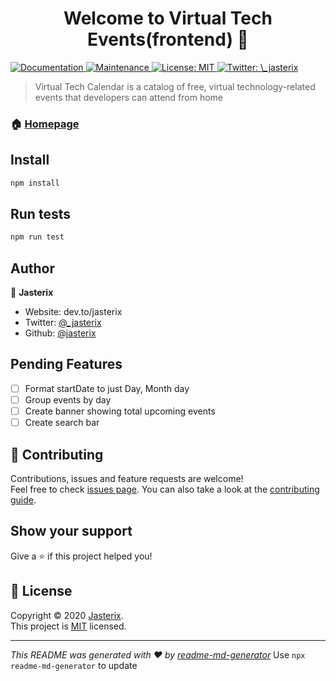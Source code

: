 <h1 align="center">Welcome to Virtual Tech Events(frontend) 👋</h1>
<p>
  <a href="https://github.com/jasterix/virtualeventsjs#readme" target="_blank">
    <img alt="Documentation" src="https://img.shields.io/badge/documentation-yes-brightgreen.svg" />
  </a>
  <a href="https://github.com/jasterix/virtualeventsjs/graphs/commit-activity" target="_blank">
    <img alt="Maintenance" src="https://img.shields.io/badge/Maintained%3F-yes-green.svg" />
  </a>
  <a href="https://github.com/jasterix/virtualeventsjs/blob/master/LICENSE" target="_blank">
    <img alt="License: MIT" src="https://img.shields.io/github/license/jasterix/virtualeventsjs" />
  </a>
  <a href="https://twitter.com/\_jasterix" target="_blank">
    <img alt="Twitter: \_jasterix" src="https://img.shields.io/twitter/follow/\_jasterix.svg?style=social" />
  </a>
</p>

> Virtual Tech Calendar is a catalog of free, virtual technology-related events that developers can attend from home

### 🏠 [Homepage](https://github.com/jasterix/virtualeventsjs#readme)

## Install

```sh
npm install
```

## Run tests

```sh
npm run test
```

## Author

👤 **Jasterix**

- Website: dev.to/jasterix
- Twitter: [@\_jasterix](https://twitter.com/_jasterix)
- Github: [@jasterix](https://github.com/jasterix)

## Pending Features

- [ ] Format startDate to just Day, Month day
- [ ] Group events by day
- [ ] Create banner showing total upcoming events
- [ ] Create search bar

## 🤝 Contributing

Contributions, issues and feature requests are welcome!<br />Feel free to check [issues page](https://github.com/jasterix/virtualeventsjs/issues). You can also take a look at the [contributing guide](https://github.com/jasterix/virtualeventsjs/blob/master/CONTRIBUTING.md).

## Show your support

Give a ⭐️ if this project helped you!

## 📝 License

Copyright © 2020 [Jasterix](https://github.com/jasterix).<br />
This project is [MIT](https://github.com/jasterix/virtualeventsjs/blob/master/LICENSE) licensed.

---

_This README was generated with ❤️ by [readme-md-generator](https://github.com/kefranabg/readme-md-generator)_
Use `npx readme-md-generator` to update
